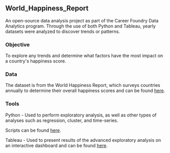 ## World_Happiness_Report

An open-source data analysis project as part of the Career Foundry Data Analytics program. Through the use of both Python and Tableau, yearly datasets were analyzed to discover trends or patterns. 

### Objective

To explore any trends and determine what factors have the most impact on a country's happiness score. 

### Data

The dataset is from the World Happiness Report, which surveys countries annually to determine their overall happiness scores and can be found [here](https://www.kaggle.com/datasets/unsdsn/world-happiness).

### Tools

Python - Used to perform exploratory analysis, as well as other types of analyses such as regression, cluster, and time-series.

Scripts can be found [here](https://github.com/bryan-limbo/World_Happiness_Report/tree/main/World%20Happiness%20Report/03.%20Scripts).

Tableau - Used to present results of the advanced exploratory analysis on an interactive dashboard and can be found [here](https://public.tableau.com/app/profile/bryan.lim3944/viz/WorldHappinessReport_16692311404740/WorldHappinessReport).
